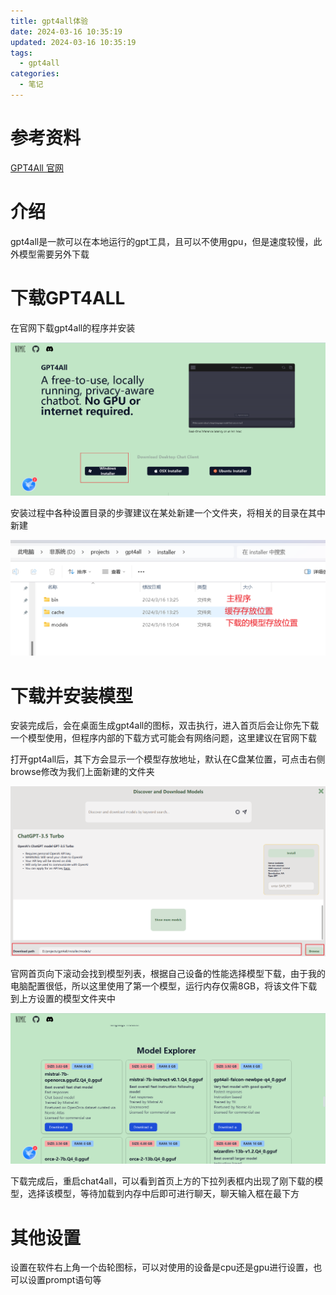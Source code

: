 ```yaml
---
title: gpt4all体验
date: 2024-03-16 10:35:19
updated: 2024-03-16 10:35:19
tags:
  - gpt4all
categories:
  - 笔记
---
```


# 参考资料

[GPT4All 官网](https://gpt4all.io/index.html)

# 介绍

gpt4all是一款可以在本地运行的gpt工具，且可以不使用gpu，但是速度较慢，此外模型需要另外下载

# 下载GPT4ALL

在官网下载gpt4all的程序并安装

![image-20240316150620353](gpt4all体验/image-20240316150620353.png)

安装过程中各种设置目录的步骤建议在某处新建一个文件夹，将相关的目录在其中新建

![image-20240316150743283](gpt4all体验/image-20240316150743283.png)

# 下载并安装模型

安装完成后，会在桌面生成gpt4all的图标，双击执行，进入首页后会让你先下载一个模型使用，但程序内部的下载方式可能会有网络问题，这里建议在官网下载

打开gpt4all后，其下方会显示一个模型存放地址，默认在C盘某位置，可点击右侧browse修改为我们上面新建的文件夹

![image-20240316151323763](gpt4all体验/image-20240316151323763.png)

官网首页向下滚动会找到模型列表，根据自己设备的性能选择模型下载，由于我的电脑配置很低，所以这里使用了第一个模型，运行内存仅需8GB，将该文件下载到上方设置的模型文件夹中

![image-20240316151021955](gpt4all体验/image-20240316151021955.png)

下载完成后，重启chat4all，可以看到首页上方的下拉列表框内出现了刚下载的模型，选择该模型，等待加载到内存中后即可进行聊天，聊天输入框在最下方

# 其他设置

设置在软件右上角一个齿轮图标，可以对使用的设备是cpu还是gpu进行设置，也可以设置prompt语句等